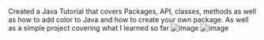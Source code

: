 Created a Java Tutorial that covers Packages, API, classes, methods as well as how to add color to Java and how to create your own package. As well as a simple project covering what I learned so far
![image](https://github.com/GaoYeGithub/Java-Tutorial-Day-9/assets/152664000/5d1b29c6-313c-4e6f-9aa6-7b9fc356422d)
![image](https://github.com/GaoYeGithub/Java-Tutorial-Day-9/assets/152664000/50f403ac-8bd6-414b-8bac-779c7aad7b38)
